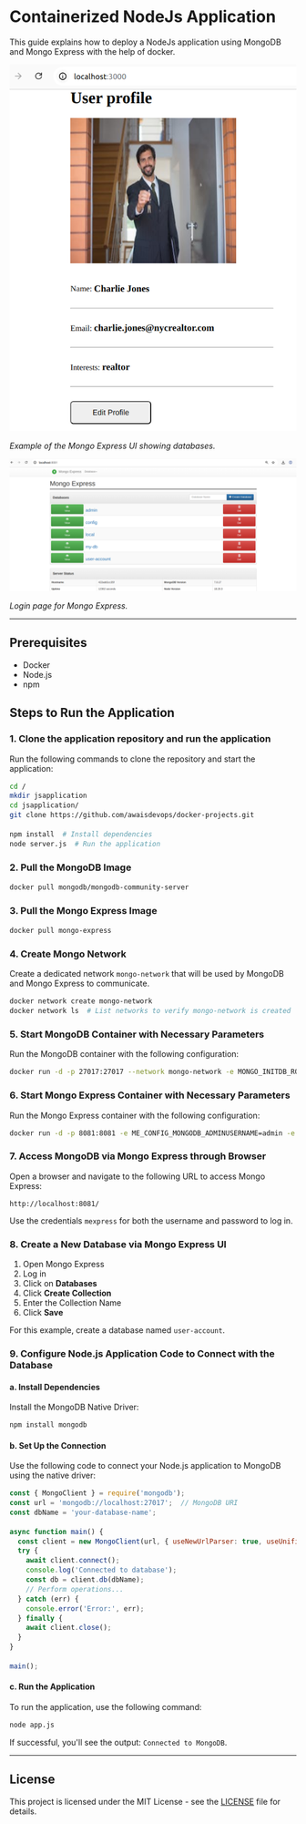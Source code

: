 # Containerized NodeJs Application 

This guide explains how to deploy a NodeJs application using MongoDB and Mongo Express with the help of docker.

![Mongo Express UI](ss/screen1.png)

*Example of the Mongo Express UI showing databases.*

![Mongo Express Login](ss/screen2.png)

*Login page for Mongo Express.*

---

## Prerequisites

- Docker
- Node.js
- npm

## Steps to Run the Application

### 1. Clone the application repository and run the application

Run the following commands to clone the repository and start the application:

```bash
cd /
mkdir jsapplication
cd jsapplication/
git clone https://github.com/awaisdevops/docker-projects.git

npm install  # Install dependencies
node server.js  # Run the application
```

### 2. Pull the MongoDB Image

```bash
docker pull mongodb/mongodb-community-server
```

### 3. Pull the Mongo Express Image

```bash
docker pull mongo-express
```

### 4. Create Mongo Network

Create a dedicated network `mongo-network` that will be used by MongoDB and Mongo Express to communicate.

```bash
docker network create mongo-network
docker network ls  # List networks to verify mongo-network is created
```

### 5. Start MongoDB Container with Necessary Parameters

Run the MongoDB container with the following configuration:

```bash
docker run -d -p 27017:27017 --network mongo-network -e MONGO_INITDB_ROOT_USERNAME=admin -e MONGO_INITDB_ROOT_PASSWORD=password --name mongodb mongodb/mongodb-community-server
```

### 6. Start Mongo Express Container with Necessary Parameters

Run the Mongo Express container with the following configuration:

```bash
docker run -d -p 8081:8081 -e ME_CONFIG_MONGODB_ADMINUSERNAME=admin -e ME_CONFIG_MONGODB_ADMINPASSWORD=password --net mongo-network --name mongo-express -e ME_CONFIG_MONGODB_SERVER=mongodb -e ME_CONFIG_BASICAUTH_USERNAME=mexpress -e ME_CONFIG_BASICAUTH_PASSWORD=mexpress mongo-express
```

### 7. Access MongoDB via Mongo Express through Browser

Open a browser and navigate to the following URL to access Mongo Express:

```
http://localhost:8081/
```

Use the credentials `mexpress` for both the username and password to log in.

### 8. Create a New Database via Mongo Express UI

1. Open Mongo Express
2. Log in
3. Click on **Databases**
4. Click **Create Collection**
5. Enter the Collection Name
6. Click **Save**

For this example, create a database named `user-account`.

### 9. Configure Node.js Application Code to Connect with the Database

#### a. Install Dependencies

Install the MongoDB Native Driver:

```bash
npm install mongodb
```

#### b. Set Up the Connection

Use the following code to connect your Node.js application to MongoDB using the native driver:

```javascript
const { MongoClient } = require('mongodb');
const url = 'mongodb://localhost:27017';  // MongoDB URI
const dbName = 'your-database-name';

async function main() {
  const client = new MongoClient(url, { useNewUrlParser: true, useUnifiedTopology: true });
  try {
    await client.connect();
    console.log('Connected to database');
    const db = client.db(dbName);
    // Perform operations...
  } catch (err) {
    console.error('Error:', err);
  } finally {
    await client.close();
  }
}

main();
```

#### c. Run the Application

To run the application, use the following command:

```bash
node app.js
```

If successful, you'll see the output: `Connected to MongoDB`.

---

## License

This project is licensed under the MIT License - see the [LICENSE](LICENSE) file for details.
